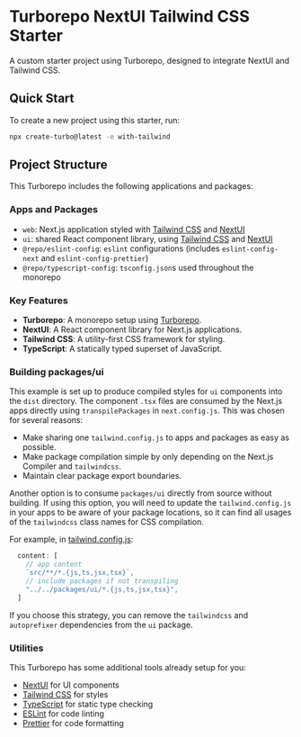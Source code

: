 # Turborepo NextUI Tailwind CSS Starter

A custom starter project using Turborepo, designed to integrate NextUI and Tailwind CSS.

## Quick Start

To create a new project using this starter, run:

```sh
npx create-turbo@latest -e with-tailwind
```


## Project Structure


This Turborepo includes the following applications and packages:


### Apps and Packages


- `web`: Next.js application styled with [Tailwind CSS](https://tailwindcss.com/) and [NextUI](https://nextui.org/)
- `ui`: shared React component library, using [Tailwind CSS](https://tailwindcss.com/) and [NextUI](https://nextui.org/)
- `@repo/eslint-config`: `eslint` configurations (includes `eslint-config-next` and `eslint-config-prettier`)
- `@repo/typescript-config`: `tsconfig.json`s used throughout the monorepo

### Key Features

- **Turborepo**: A monorepo setup using [Turborepo](https://turbo.fish/).
- **NextUI**: A React component library for Next.js applications.
- **Tailwind CSS**: A utility-first CSS framework for styling.
- **TypeScript**: A statically typed superset of JavaScript.


### Building packages/ui

This example is set up to produce compiled styles for `ui` components into the `dist` directory. The component `.tsx` files are consumed by the Next.js apps directly using `transpilePackages` in `next.config.js`. This was chosen for several reasons:

- Make sharing one `tailwind.config.js` to apps and packages as easy as possible.
- Make package compilation simple by only depending on the Next.js Compiler and `tailwindcss`.
- Maintain clear package export boundaries.

Another option is to consume `packages/ui` directly from source without building. If using this option, you will need to update the `tailwind.config.js` in your apps to be aware of your package locations, so it can find all usages of the `tailwindcss` class names for CSS compilation.

For example, in [tailwind.config.js](packages/tailwind-config/tailwind.config.js):

```js
  content: [
    // app content
    `src/**/*.{js,ts,jsx,tsx}`,
    // include packages if not transpiling
    "../../packages/ui/*.{js,ts,jsx,tsx}",
  ]
```

If you choose this strategy, you can remove the `tailwindcss` and `autoprefixer` dependencies from the `ui` package.

### Utilities

This Turborepo has some additional tools already setup for you:
- [NextUI](https://nextui.org/) for UI components
- [Tailwind CSS](https://tailwindcss.com/) for styles
- [TypeScript](https://www.typescriptlang.org/) for static type checking
- [ESLint](https://eslint.org/) for code linting
- [Prettier](https://prettier.io) for code formatting

